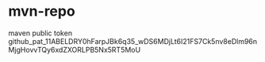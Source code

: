 # mvn-repo

maven public token
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
